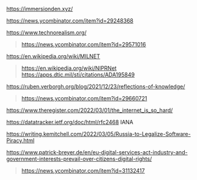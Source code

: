 https://immersionden.xyz/

https://news.ycombinator.com/item?id=29248368

https://www.technorealism.org/
> https://news.ycombinator.com/item?id=29571016

https://en.wikipedia.org/wiki/MILNET
> https://en.wikipedia.org/wiki/NIPRNet
> https://apps.dtic.mil/sti/citations/ADA195849

https://ruben.verborgh.org/blog/2021/12/23/reflections-of-knowledge/
> https://news.ycombinator.com/item?id=29660721

https://www.theregister.com/2022/03/01/the_internet_is_so_hard/

https://datatracker.ietf.org/doc/html/rfc2468 IANA

https://writing.kemitchell.com/2022/03/05/Russia-to-Legalize-Software-Piracy.html

https://www.patrick-breyer.de/en/eu-digital-services-act-industry-and-government-interests-prevail-over-citizens-digital-rights/
> https://news.ycombinator.com/item?id=31132417



